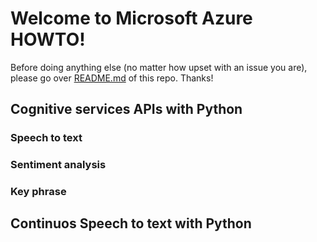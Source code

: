 # Welcome to Microsoft Azure HOWTO!

Before doing anything else (no matter how upset with an issue you are), please go over <a href="https://github.com/scraptechguy/IssuesEncoutered/blob/main/README.md" target="_blank">README.md</a> of this repo. Thanks!


## Cognitive services APIs with Python

### Speech to text

### Sentiment analysis

### Key phrase

## Continuos Speech to text with Python
